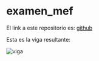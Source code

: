 # examen_mef

El link a este repositorio es: [github](https://github.com/GonzaloGmv/examen_mef)


Esta es la viga resultante:

![viga](https://github.com/GonzaloGmv/examen_mef/assets/91721237/5c43fd35-178e-44f0-9a46-e503702aac8a)
